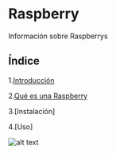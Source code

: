 # Raspberry  

Información sobre Raspberrys  

## Índice

1.[Introducción](https://github.com/anamontejo95/Raspberry/blob/main/Introducci%C3%B3n)

2.[Qué es una Raspberry](https://github.com/anamontejo95/Raspberry/blob/main/Qu%C3%A9%20es)

3.[Instalación]

4.[Uso]  

![alt text](https://cdn.computerhoy.com/sites/navi.axelspringer.es/public/styles/1200/public/media/image/2015/02/84485-raspberry-pi-que-modelo-me-compro.jpg?itok=Un7BKi7g)
